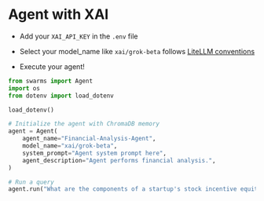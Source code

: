 # Agent with XAI

- Add your `XAI_API_KEY` in the `.env` file

- Select your model_name like `xai/grok-beta` follows [LiteLLM conventions](https://docs.litellm.ai/docs/providers/xai)

- Execute your agent!


```python
from swarms import Agent
import os
from dotenv import load_dotenv

load_dotenv()

# Initialize the agent with ChromaDB memory
agent = Agent(
    agent_name="Financial-Analysis-Agent",
    model_name="xai/grok-beta",
    system_prompt="Agent system prompt here",
    agent_description="Agent performs financial analysis.",
)

# Run a query
agent.run("What are the components of a startup's stock incentive equity plan?")
```